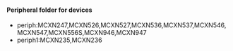 #### Peripheral folder for devices
* periph:MCXN247,MCXN526,MCXN527,MCXN536,MCXN537,MCXN546,MCXN547,MCXN556S,MCXN946,MCXN947
* periph1:MCXN235,MCXN236

